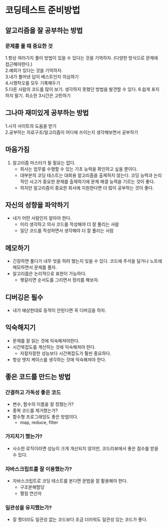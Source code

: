 # 코딩테스트 준비방법

## 알고리즘을 잘 공부하는 방법

### 문제를 풀 때 중요한 것

1.항상 여러가지 풀이 방법이 있을 수 있다는 것을 기억하자. (다양한 방식으로 문제에 접근해야한다.)  
2.예외가 있다는 것을 기억하자.  
3.내가 풀어낸 답이 베스트인지 의심하기  
4.시행착오를 모두 기록해두기  
5.다른 사람의 코드를 많이 보기. 생각하지 못했던 방법을 발견할 수 있다. 6.쉽게 포지하지 말기. 최소한 3시간은 고민하기

## 그나마 재미있게 공부하는 방법

1.시각 사이트의 도움을 받기  
2.공부하는 자료구조/알고리즘이 어디에 쓰이는지 생각해보면서 공부하기

## 마음가짐

1. 알고리즘 마스터가 될 필요는 없다.
   - 회사는 업무를 수행할 수 있는 기초 능력을 확인하고 싶을 뿐이다.
   - 대부분의 코딩 테스트는 대회용 알고리즘을 출제하지 않는다. 코딩 능력과 논리적인 사고가 중요한 문제를 출제하기에 문제 해결 능력을 기르는 것이 좋다.
   - 하지만 알고리즘이 중요한 회사에 지원한다면 더 많이 공부하는 것이 좋다.

## 자신의 성향을 파악하기

- 내가 어떤 사람인지 알아야 한다.
  - 미리 생각하고 의사 코드를 작성해야 더 잘 풀리는 사람
  - 일단 코드를 작성하면서 생각해야 더 잘 풀리는 사람

## 메모하기

- 긴장하면 풀다가 내무 엇을 하려 했는지 잊을 수 있다. 코드에 주석을 달거나 노트에 메모하면서 문제를 풀자.
- 알고리즘은 논리적으로 표현이 가능하다.
  - 헷갈리면 순서도를 그리면서 정리를 해보자.

## 디버깅은 필수

- 내가 예상한대로 동작이 안된다면 꼭 디버깅을 하자.

## 익숙해지기

- 문제를 잘 읽는 것에 익숙해져야한다.
- 시간복잡도를 계산하는 것에 익숙해져야 한다.
  - 자잘자잘한 성능보다 시간복잡도가 훨씬 중요하다.
- 항상 엣지 케이스를 생각하는 것에 익숙해져야 한다.

## 좋은 코드를 만드는 방법

### 간결하고 가독성 좋은 코드

- 변수, 함수의 이름을 잘 정했는가?
- 중복 코드를 제거했는가?
- 함수형 프로그래밍도 좋은 방법이다.
  - map, reduce, filter

### 가지치기 했는가?

- 사소한 로직이라면 성능이 크게 개선되지 않지만, 코드리뷰에서 좋은 점수를 받을 수 있다.

### 자바스크립트를 잘 이용했는가?

- 자바스크립트로 코딩 테스트를 본다면 문법을 잘 활용해야 한다.
  - 구조분해할당
  - 펼침 연산자

### 일관성을 유지했는가?

- 잘 짰더라도 일관성 없는 코드보다 조금 더러워도 일관성 있는 코드가 좋다.
